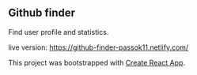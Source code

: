 ## Github finder

Find user profile and statistics.

live version: https://github-finder-passok11.netlify.com/

This project was bootstrapped with [Create React App](https://github.com/facebook/create-react-app).

